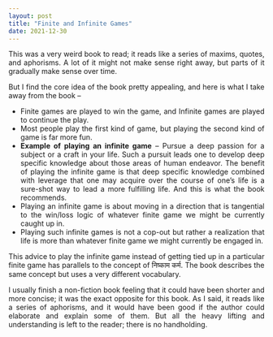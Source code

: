 ```yaml
---
layout: post
title: "Finite and Infinite Games"
date: 2021-12-30
---
```


<style>body {text-align: justify}</style>

This was a very weird book to read; it reads like a series of maxims, quotes, and aphorisms. A lot of it might not make sense right away, but parts of it gradually make sense over time.

But I find the core idea of the book pretty appealing, and here is what I take away from the book –

- Finite games are played to win the game, and Infinite games are played to continue the play.
- Most people play the first kind of game, but playing the second kind of game is far more fun.
- **Example of playing an infinite game** – Pursue a deep passion for a subject or a craft in your life. Such a pursuit leads one to develop deep specific knowledge about those areas of human endeavor. The benefit of playing the infinite game is that deep specific knowledge combined with leverage that one may acquire over the course of one’s life is a sure-shot way to lead a more fulfilling life. And this is what the book recommends.
- Playing an infinite game is about moving in a direction that is tangential to the win/loss logic of whatever finite game we might be currently caught up in.
- Playing such infinite games is not a cop-out but rather a realization that life is more than whatever finite game we might currently be engaged in.

This advice to play the infinite game instead of getting tied up in a particular finite game has parallels to the concept of निष्काम कर्म. The book describes the same concept but uses a very different vocabulary.

I usually finish a non-fiction book feeling that it could have been shorter and more concise; it was the exact opposite for this book. As I said, it reads like a series of aphorisms, and it would have been good if the author could elaborate and explain some of them. But all the heavy lifting and understanding is left to the reader; there is no handholding.